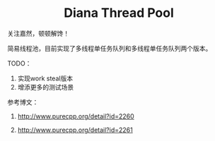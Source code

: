 <h1 align="center">Diana Thread Pool</h1>

关注嘉然，顿顿解馋！

简易线程池，目前实现了多线程单任务队列和多线程单任务队列两个版本。

TODO：

1. 实现work steal版本
2. 增添更多的测试场景

参考博文：

1. http://www.purecpp.org/detail?id=2260

2. http://www.purecpp.org/detail?id=2261